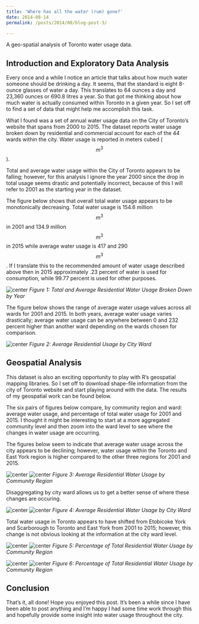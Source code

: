 ```yaml
---
title: 'Where has all the water (rum) gone?'
date: 2014-08-14
permalink: /posts/2014/08/blog-post-3/

---
```


A geo-spatial analysis of Toronto water usage data. 


Introduction and Exploratory Data Analysis
------

Every once and a while I notice an article that talks about how much water someone should be drinking a day. It seems, that the standard is eight 8-ounce glasses of water a day. This translates to 64 ounces a day and 23,360 ounces or 690.8 litres a year. So that got me thinking about how much water is actually consumed within Toronto in a given year. So I set off to find a set of data that might help me accomplish this task. 

What I found was a set of annual water usage data on the City of Toronto’s website that spans from 2000 to 2015. The dataset reports water usage broken down by residential and commercial account for each of the 44 wards within the city. Water usage is reported in meters cubed ($$m^3$$).

Total and average water usage within the City of Toronto appears to be falling; however, for this analysis I ignore the year 2000 since the drop in total usage seems drastic and potentially incorrect, because of this I will refer to 2001 as the starting year in the dataset.

The figure below shows that overall total water usage appears to be monotonically decreasing. Total water usage is 154.6 million $$m^3$$ in 2001 and 134.9 million $$m^3$$ in 2015 while average water usage is 417 and 290 $$m^3$$. If I translate this to the recommended amount of water usage described above then in 2015 approximately .23 percent of water is used for consumption, while 99.77 percent is used for other purposes. 

![center](/images/2017-12-28-Where-has-all-the-water-gone/Average_and_Total_Residential_Usage.png )
*Figure 1: Total and Average Residential Water Usage Broken Down by Year*

The figure below shows the range of average water usage values across all wards for 2001 and 2015. In both years, average water usage varies drastically; average water usage can be anywhere between 0 and 232 percent higher than another ward depending on the wards chosen for comparison.

![center](/images/2017-12-28-Where-has-all-the-water-gone/Average_Residential_Usage_2001_and_2015.PNG)
*Figure 2: Average Residential Usage by City Ward*

Geospatial Analysis 
------

This dataset is also an exciting opportunity to play with R’s geospatial mapping libraries. So I set off to download shape-file information from the city of Toronto website and start playing around with the data. The results of my geospatial work can be found below.

The six pairs of figures below compare, by community region and ward: average water usage, and percentage of total water usage for 2001 and 2015. I thought it might be interesting to start at a more aggregated community level and then zoom into the ward level to see where the changes in water usage are occurring.

The figures below seem to indicate that average water usage across the city appears to be declining; however, water usage within the Toronto and East York region is higher compared to the other three regions for 2001 and 2015. 

![center](/images/2017-12-28-Where-has-all-the-water-gone/CommunityCouncilAvgResUsage2001.jpg)
![center](/images/2017-12-28-Where-has-all-the-water-gone/CommunityCouncilAvgResUsage2015.jpg)
*Figure 3: Average Residential Water Usage by Community Region*

Disaggregating by city ward allows us to get a better sense of where these changes are occuring.

![center](/images/2017-12-28-Where-has-all-the-water-gone/AverageResUsage2001.jpg)
![center](/images/2017-12-28-Where-has-all-the-water-gone/AverageResUsage2015.jpg)
*Figure 4: Average Residential Water Usage by City Ward*

Total water usage in Toronto appears to have shifted from Etobicoke York and Scarborough to Toronto and East York from 2001 to 2015; however, this change is not obvious looking at the information at the city ward level.  

![center](/images/2017-12-28-Where-has-all-the-water-gone/CommunityCouncilPercentofTotalResUsage2001.jpg)
![center](/images/2017-12-28-Where-has-all-the-water-gone/CommunityCouncilPercentofTotalResUsage2015.jpg)
*Figure 5: Percentage of Total Residential Water Usage by Community Region*

![center](/images/2017-12-28-Where-has-all-the-water-gone/PercentofTotalResUsage2001.jpg)
![center](/images/2017-12-28-Where-has-all-the-water-gone/PercentofTotalResUsage2015.jpg)
*Figure 6: Percentage of Total Residential Water Usage by Community Region*

## Conclusion

That’s it, all done! Hope you enjoyed this post. It’s been a while since I have been able to post anything and I’m happy I had some time work through this and hopefully provide some insight into water usage throughout the city. 
